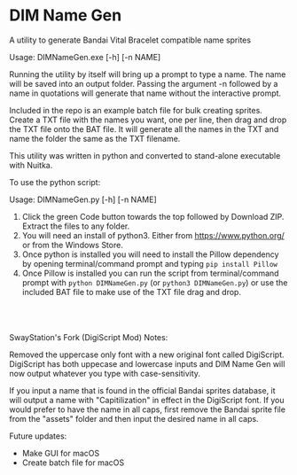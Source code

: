 # DIM Name Gen
A utility to generate Bandai Vital Bracelet compatible name sprites

Usage: DIMNameGen.exe [-h] [-n NAME]

Running the utility by itself will bring up a prompt to type a name. The name will be saved into an output folder.
Passing the argument -n followed by a name in quotations will generate that name without the interactive prompt.

Included in the repo is an example batch file for bulk creating sprites. Create a TXT file with the names you want, one per line, then drag and drop the TXT file onto the BAT file. It will generate all the names in the TXT and name the folder the same as the TXT filename. 

This utility was written in python and converted to stand-alone executable with Nuitka.

To use the python script:

Usage: DIMNameGen.py [-h] [-n NAME]

1. Click the green Code button  towards the top followed by Download ZIP. Extract the files to any folder.
2. You will need an install of python3. Either from https://www.python.org/ or from the Windows Store.
3. Once python is installed you will need to install the Pillow dependency by opening terminal/command prompt and typing `pip install Pillow`
4. Once Pillow is installed you can run the script from terminal/command prompt with `python DIMNameGen.py` (or `python3 DIMNameGen.py`) or use the included BAT file to make use of the TXT file drag and drop.

<br />
<br />
<br />
SwayStation's Fork (DigiScript Mod) Notes:

Removed the uppercase only font with a new original font called DigiScript.
DigiScript has both uppecase and lowercase inputs and DIM Name Gen will now output whatever you type with case-sensitivity.

If you input a name that is found in the official Bandai sprites database, it will output a name with "Capitilization" in effect in the DigiScript font.
If you would prefer to have the name in all caps, first remove the Bandai sprite file from the "assets" folder and then input the desired name in all caps.


Future updates:
- Make GUI for macOS
- Create batch file for macOS
